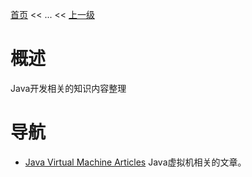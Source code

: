 [首页](/index.md) << ... << [上一级](../index.md)

# 概述
Java开发相关的知识内容整理

# 导航

- [Java Virtual Machine Articles](jvm/index.md)
    Java虚拟机相关的文章。
    


